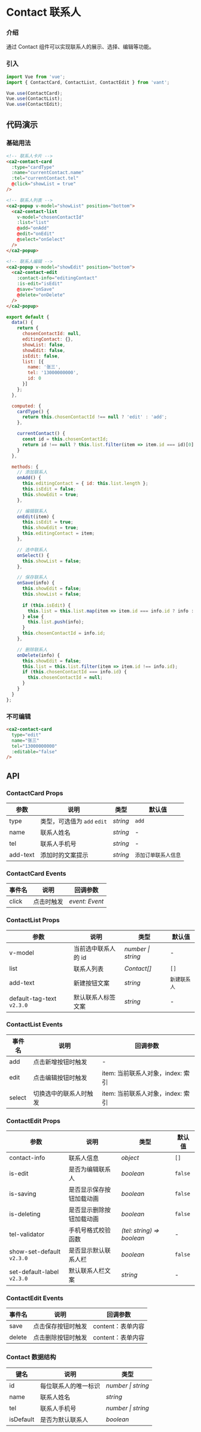 # Contact 联系人

### 介绍

通过 Contact 组件可以实现联系人的展示、选择、编辑等功能。

### 引入

```js
import Vue from 'vue';
import { ContactCard, ContactList, ContactEdit } from 'vant';

Vue.use(ContactCard);
Vue.use(ContactList);
Vue.use(ContactEdit);
```

## 代码演示

### 基础用法

```html
<!-- 联系人卡片 -->
<ca2-contact-card
  :type="cardType"
  :name="currentContact.name"
  :tel="currentContact.tel"
  @click="showList = true"
/>

<!-- 联系人列表 -->
<ca2-popup v-model="showList" position="bottom">
  <ca2-contact-list
    v-model="chosenContactId"
    :list="list"
    @add="onAdd"
    @edit="onEdit"
    @select="onSelect"
  />
</ca2-popup>

<!-- 联系人编辑 -->
<ca2-popup v-model="showEdit" position="bottom">
  <ca2-contact-edit
    :contact-info="editingContact"
    :is-edit="isEdit"
    @save="onSave"
    @delete="onDelete"
  />
</ca2-popup>
```

```js
export default {
  data() {
    return {
      chosenContactId: null,
      editingContact: {},
      showList: false,
      showEdit: false,
      isEdit: false,
      list: [{
        name: '张三',
        tel: '13000000000',
        id: 0
      }]
    };
  },

  computed: {
    cardType() {
      return this.chosenContactId !== null ? 'edit' : 'add';
    },

    currentContact() {
      const id = this.chosenContactId;
      return id !== null ? this.list.filter(item => item.id === id)[0] : {};
    }
  },

  methods: {
    // 添加联系人
    onAdd() {
      this.editingContact = { id: this.list.length };
      this.isEdit = false;
      this.showEdit = true;
    },

    // 编辑联系人
    onEdit(item) {
      this.isEdit = true;      
      this.showEdit = true;
      this.editingContact = item;
    },

    // 选中联系人
    onSelect() {
      this.showList = false;
    },

    // 保存联系人
    onSave(info) {
      this.showEdit = false;
      this.showList = false;
      
      if (this.isEdit) {
        this.list = this.list.map(item => item.id === info.id ? info : item);
      } else {
        this.list.push(info);
      }
      this.chosenContactId = info.id;
    },

    // 删除联系人
    onDelete(info) {
      this.showEdit = false;
      this.list = this.list.filter(item => item.id !== info.id);
      if (this.chosenContactId === info.id) {
        this.chosenContactId = null;
      }
    }
  }
};
```

### 不可编辑

```html
<ca2-contact-card
  type="edit"
  name="张三"
  tel="13000000000"
  :editable="false"
/>
```

## API

### ContactCard Props

| 参数 | 说明 | 类型 | 默认值 |
|------|------|------|------|
| type | 类型，可选值为 `add` `edit` | *string* | `add` |
| name | 联系人姓名 | *string* | - |
| tel | 联系人手机号 | *string* | - |
| add-text | 添加时的文案提示 | *string* | `添加订单联系人信息` |

### ContactCard Events

| 事件名 | 说明 | 回调参数 |
|------|------|------|
| click | 点击时触发 | *event: Event* |

### ContactList Props

| 参数 | 说明 | 类型 | 默认值 |
|------|------|------|------|
| v-model | 当前选中联系人的 id | *number \| string* | - |
| list | 联系人列表 | *Contact[]* | `[]` |
| add-text | 新建按钮文案 | *string* | `新建联系人` |
| default-tag-text `v2.3.0` | 默认联系人标签文案 | *string* | - |

### ContactList Events

| 事件名 | 说明 | 回调参数 |
|------|------|------|
| add | 点击新增按钮时触发 | - |
| edit | 点击编辑按钮时触发 | item: 当前联系人对象，index: 索引 |
| select | 切换选中的联系人时触发 | item: 当前联系人对象，index: 索引 |

### ContactEdit Props

| 参数 | 说明 | 类型 | 默认值 |
|------|------|------|------|
| contact-info | 联系人信息 | *object* | `[]` |
| is-edit | 是否为编辑联系人 | *boolean* | `false` |
| is-saving | 是否显示保存按钮加载动画 | *boolean* | `false` |
| is-deleting | 是否显示删除按钮加载动画 | *boolean* | `false` |
| tel-validator | 手机号格式校验函数 | *(tel: string) => boolean* | - |
| show-set-default `v2.3.0` | 是否显示默认联系人栏 | *boolean* | `false` |
| set-default-label `v2.3.0` | 默认联系人栏文案 | *string* | - |

### ContactEdit Events

| 事件名 | 说明 | 回调参数 |
|------|------|------|
| save | 点击保存按钮时触发 | content：表单内容 |
| delete | 点击删除按钮时触发 | content：表单内容 |

### Contact 数据结构

| 键名 | 说明 | 类型 |
|------|------|------|
| id | 每位联系人的唯一标识 | *number \| string* |
| name | 联系人姓名 | *string* |
| tel | 联系人手机号 | *number \| string* |
| isDefault | 是否为默认联系人 | *boolean* |
